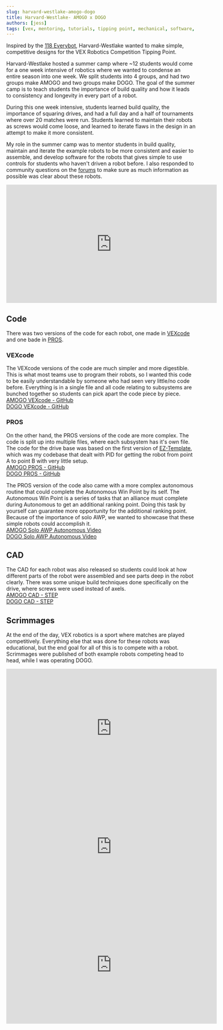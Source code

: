 ```yaml
---
slug: harvard-westlake-amogo-dogo
title: Harvard-Westlake- AMOGO x DOGO
authors: [jess]
tags: [vex, mentoring, tutorials, tipping point, mechanical, software, cad]
---
```


Inspired by the [118 Everybot](https://www.118everybot.org/), Harvard-Westlake wanted to make simple, competitive designs for the VEX Robotics Competition Tipping Point.  

Harvard-Westlake hosted a summer camp where ~12 students would come for a one week intensive of robotics where we wanted to condense an entire season into one week.  We split students into 4 groups, and had two groups make AMOGO and two groups make DOGO.  The goal of the summer camp is to teach students the importance of build quality and how it leads to consistency and longevity in every part of a robot.  

During this one week intensive, students learned build quality, the importance of squaring drives, and had a full day and a half of tournaments where over 20 matches were run.  Students learned to maintain their robots as screws would come loose, and learned to iterate flaws in the design in an attempt to make it more consistent. 

My role in the summer camp was to mentor students in build quality, maintain and iterate the example robots to be more consistent and easier to assemble, and develop software for the robots that gives simple to use controls for students who haven't driven a robot before. I also responded to community questions on the [forums](https://www.vexforum.com/t/harvard-westlake-robotics-amogo-x-dogo-reveal/92670) to make sure as much information as possible was clear about these robots. 

<iframe width="560" height="315" src="https://www.youtube.com/embed/mmhPOVIbJWI?si=anLpK8ux69RY1DQh" title="YouTube video player" frameborder="0" allow="accelerometer; autoplay; clipboard-write; encrypted-media; gyroscope; picture-in-picture; web-share" allowfullscreen></iframe>

<!--truncate-->

## Code

There was two versions of the code for each robot, one made in [VEXcode](https://www.vexrobotics.com/vexcode) and one bade in [PROS](https://pros.cs.purdue.edu/).  

### VEXcode
The VEXcode versions of the code are much simpler and more digestible.  This is what most teams use to program their robots, so I wanted this code to be easily understandable by someone who had seen very little/no code before.  Everything is in a single file and all code relating to subsystems are bunched together so students can pick apart the code piece by piece.  
[AMOGO VEXcode - GitHub](https://github.com/Unionjackjz1/HW-AMOGO-VEXCODE/)  
[DOGO VEXcode - GitHub](https://github.com/Unionjackjz1/HW-DOGO-VEXCODE/)  

### PROS
On the other hand, the PROS versions of the code are more complex.  The code is split up into multiple files, where each subsystem has it's own file.  The code for the drive base was based on the first version of [EZ-Template](https://www.roboticsisez.com/ez-template), which was my codebase that dealt with PID for getting the robot from point A to point B with very little setup.  
[AMOGO PROS - GitHub](https://github.com/Unionjackjz1/HW-AMOGO-PROS/)   
[DOGO PROS - GitHub](https://github.com/Unionjackjz1/HW-DOGO-PROS/)  

The PROS version of the code also came with a more complex autonomous routine that could complete the Autonomous Win Point by its self.  The Autonomous Win Point is a series of tasks that an alliance must complete during Autonomous to get an additional ranking point.  Doing this task by yourself can guarantee more opportunity for the additional ranking point.  Because of the importance of solo AWP, we wanted to showcase that these simple robots could accomplish it.  
[AMOGO Solo AWP Autonomous Video](https://youtu.be/p1lgbKy1ZBE)  
[DOGO Solo AWP Autonomous Video](https://youtu.be/wpvR_m3cUFk)

## CAD
The CAD for each robot was also released so students could look at how different parts of the robot were assembled and see parts deep in the robot clearly.  There was some unique build techniques done specifically on the drive, where screws were used instead of axels.  
[AMOGO CAD - STEP](https://drive.google.com/file/d/1teWAX4Hb_rwtznO7sPc-pv1EVGZGrDgA/view?usp=sharing)  
[DOGO CAD - STEP](https://drive.google.com/file/d/1Y3QqJmkoS1UeejjGi8d0tq-_WFdEoL06/view?usp=sharing)  

## Scrimmages
At the end of the day, VEX robotics is a sport where matches are played competitively.  Everything else that was done for these robots was educational, but the end goal for all of this is to compete with a robot.  Scrimmages were published of both example robots competing head to head, while I was operating DOGO.
<iframe width="560" height="315" src="https://www.youtube.com/embed/yB3He_QHhds?si=IOW3jZL6EZ7wj8Cw" title="YouTube video player" frameborder="0" allow="accelerometer; autoplay; clipboard-write; encrypted-media; gyroscope; picture-in-picture; web-share" allowfullscreen></iframe>
<iframe width="560" height="315" src="https://www.youtube.com/embed/7XZg8rz2fpE?si=HI677s-tDK2tyWO3" title="YouTube video player" frameborder="0" allow="accelerometer; autoplay; clipboard-write; encrypted-media; gyroscope; picture-in-picture; web-share" allowfullscreen></iframe>
<iframe width="560" height="315" src="https://www.youtube.com/embed/NCoMXwhrikM?si=jPz_Y9EtdrjJtDcx" title="YouTube video player" frameborder="0" allow="accelerometer; autoplay; clipboard-write; encrypted-media; gyroscope; picture-in-picture; web-share" allowfullscreen></iframe>